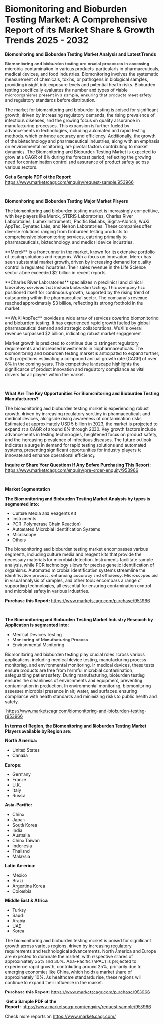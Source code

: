 <p><h1>Biomonitoring and Bioburden Testing Market: A Comprehensive Report of its Market Share & Growth Trends 2025 - 2032</h1></p><p><strong>Biomonitoring and Bioburden Testing Market Analysis and Latest Trends</strong></p>
<p><p>Biomonitoring and bioburden testing are crucial processes in assessing microbial contamination in various products, particularly in pharmaceuticals, medical devices, and food industries. Biomonitoring involves the systematic measurement of chemicals, toxins, or pathogens in biological samples, providing insight into exposure levels and potential health risks. Bioburden testing specifically evaluates the number and types of viable microorganisms present in a sample, ensuring that products meet safety and regulatory standards before distribution.</p><p>The market for biomonitoring and bioburden testing is poised for significant growth, driven by increasing regulatory demands, the rising prevalence of infectious diseases, and the growing focus on quality assurance in manufacturing processes. This expansion is further fueled by advancements in technologies, including automated and rapid testing methods, which enhance accuracy and efficiency. Additionally, the growth of the biotechnology and pharmaceutical industries, along with an emphasis on environmental monitoring, are pivotal factors contributing to market dynamics. The Biomonitoring and Bioburden Testing Market is expected to grow at a CAGR of 8% during the forecast period, reflecting the growing need for contamination control and assurance of product safety across various sectors.</p></p>
<p><strong>Get a Sample PDF of the Report:&nbsp;</strong> <a href="https://www.marketscagr.com/enquiry/request-sample/953966?utm_campaign=2113&utm_medium=2&utm_source=Github&utm_content=ia&utm_term=07032025&utm_id=biomonitoring-and-bioburden-testing">https://www.marketscagr.com/enquiry/request-sample/953966</a></p>
<p>&nbsp;</p>
<p><strong>Biomonitoring and Bioburden Testing Major Market Players</strong></p>
<p><p>The biomonitoring and bioburden testing market is increasingly competitive, with key players like Merck, STERIS Laboratories, Charles River Laboratories, Lumex Instruments, Pacific BioLabs, Sigma-Aldrich, WuXi AppTec, Dynatec Labs, and Nelson Laboratories. These companies offer diverse solutions ranging from bioburden testing products to comprehensive biomonitoring services, catering primarily to pharmaceuticals, biotechnology, and medical device industries.</p><p>**Merck** is a frontrunner in the market, known for its extensive portfolio of testing solutions and reagents. With a focus on innovation, Merck has seen substantial market growth, driven by increasing demand for quality control in regulated industries. Their sales revenue in the Life Science sector alone exceeded $2 billion in recent reports.</p><p>**Charles River Laboratories** specializes in preclinical and clinical laboratory services that include bioburden testing. This company has positioned itself for continuous growth, supported by the rising trend of outsourcing within the pharmaceutical sector. The company's revenue reached approximately $3 billion, reflecting its strong foothold in the market.</p><p>**WuXi AppTec** provides a wide array of services covering biomonitoring and bioburden testing. It has experienced rapid growth fueled by global pharmaceutical demand and strategic collaborations. WuXi's overall revenue surpassed $2 billion, indicating robust market engagement.</p><p>Market growth is predicted to continue due to stringent regulatory requirements and increased investments in biopharmaceuticals. The biomonitoring and bioburden testing market is anticipated to expand further, with projections estimating a compound annual growth rate (CAGR) of over 8% in the coming years. This competitive landscape highlights the significance of product innovation and regulatory compliance as vital drivers for all players within the market.</p></p>
<p>&nbsp;</p>
<p><strong>What Are The Key Opportunities For Biomonitoring and Bioburden Testing Manufacturers?</strong></p>
<p><p>The biomonitoring and bioburden testing market is experiencing robust growth, driven by increasing regulatory scrutiny in pharmaceuticals and medical devices, alongside rising awareness of contamination risks. Estimated at approximately USD 5 billion in 2023, the market is projected to expand at a CAGR of around 8% through 2030. Key growth factors include advancements in testing technologies, heightened focus on product safety, and the increasing prevalence of infectious diseases. The future outlook indicates a surge in demand for rapid testing solutions and automated systems, presenting significant opportunities for industry players to innovate and enhance operational efficiency.</p></p>
<p><strong>Inquire or Share Your Questions If Any Before Purchasing This Report:</strong> <a href="https://www.marketscagr.com/enquiry/pre-order-enquiry/953966?utm_campaign=2113&utm_medium=2&utm_source=Github&utm_content=ia&utm_term=07032025&utm_id=biomonitoring-and-bioburden-testing">https://www.marketscagr.com/enquiry/pre-order-enquiry/953966</a></p>
<p>&nbsp;</p>
<p><strong>Market Segmentation</strong></p>
<p><strong>The Biomonitoring and Bioburden Testing Market Analysis by types is segmented into:</strong></p>
<p><ul><li>Culture Media and Reagents Kit</li><li>Instruments</li><li>PCR (Polymerase Chain Reaction)</li><li>Automated Microbial Identification Systems</li><li>Microscope</li><li>Others</li></ul></p>
<p><p>The biomonitoring and bioburden testing market encompasses various segments, including culture media and reagent kits that provide the necessary materials for microbial detection. Instruments facilitate sample analysis, while PCR technology allows for precise genetic identification of organisms. Automated microbial identification systems streamline the identification process, enhancing accuracy and efficiency. Microscopes aid in visual analysis of samples, and other tools encompass a range of supporting technologies, all essential for ensuring contamination control and microbial safety in various industries.</p></p>
<p><strong>Purchase this Report:&nbsp;</strong><a href="https://www.marketscagr.com/purchase/953966?utm_campaign=2113&utm_medium=2&utm_source=Github&utm_content=ia&utm_term=07032025&utm_id=biomonitoring-and-bioburden-testing">https://www.marketscagr.com/purchase/953966</a></p>
<p>&nbsp;</p>
<p><strong>The Biomonitoring and Bioburden Testing Market Industry Research by Application is segmented into:</strong></p>
<p><ul><li>Medical Devices Testing</li><li>Monitoring of Manufacturing Process</li><li>Environmental Monitoring</li></ul></p>
<p><p>Biomonitoring and bioburden testing play crucial roles across various applications, including medical device testing, manufacturing process monitoring, and environmental monitoring. In medical devices, these tests ensure products are free from harmful microbial contamination, safeguarding patient safety. During manufacturing, bioburden testing ensures the cleanliness of environments and equipment, preventing contamination in production. In environmental monitoring, biomonitoring assesses microbial presence in air, water, and surfaces, ensuring compliance with health standards and minimizing risks to public health and safety.</p></p>
<p><a href="https://www.marketscagr.com/biomonitoring-and-bioburden-testing-r953966?utm_campaign=2113&utm_medium=2&utm_source=Github&utm_content=ia&utm_term=07032025&utm_id=biomonitoring-and-bioburden-testing">&nbsp;https://www.marketscagr.com/biomonitoring-and-bioburden-testing-r953966</a></p>
<p><strong>In terms of Region, the Biomonitoring and Bioburden Testing Market Players available by Region are:</strong></p>
<p>
    <p> <strong> North America: </strong>
        <ul>
            <li>United States</li>
            <li>Canada</li>
        </ul>
        </p> 
    <p> <strong> Europe: </strong>
        <ul>
            <li>Germany</li>
            <li>France</li>
            <li>U.K.</li>
            <li>Italy</li>
            <li>Russia</li>
        </ul>
        </p> 
    <p> <strong> Asia-Pacific: </strong>
        <ul>
            <li>China</li>
            <li>Japan</li>
            <li>South Korea</li>
            <li>India</li>
            <li>Australia</li>
            <li>China Taiwan</li>
            <li>Indonesia</li>
            <li>Thailand</li>
            <li>Malaysia</li>
        </ul>
        </p> 
    <p> <strong> Latin America: </strong>
        <ul>
            <li>Mexico</li>
            <li>Brazil</li>
            <li>Argentina Korea</li>
            <li>Colombia</li>
        </ul>
        </p> 
    <p> <strong> Middle East & Africa: </strong>
        <ul>
            <li>Turkey</li>
            <li>Saudi</li>
            <li>Arabia</li>
            <li>UAE</li>
            <li>Korea</li>
        </ul>
    </p>
    </p>
<p><p>The biomonitoring and bioburden testing market is poised for significant growth across various regions, driven by increasing regulatory requirements and technological advancements. North America and Europe are expected to dominate the market, with respective shares of approximately 35% and 30%. Asia-Pacific (APAC) is projected to experience rapid growth, contributing around 25%, primarily due to emerging economies like China, which holds a market share of approximately 10%. As healthcare standards rise, these regions will continue to expand their influence in the market.</p></p>
<p><strong>Purchase this Report: </strong><a href="https://www.marketscagr.com/purchase/953966?utm_campaign=2113&utm_medium=2&utm_source=Github&utm_content=ia&utm_term=07032025&utm_id=biomonitoring-and-bioburden-testing">https://www.marketscagr.com/purchase/953966</a></p>
<p>&nbsp;<strong>Get a Sample PDF of the Report:&nbsp;&nbsp;</strong><a href="https://www.marketscagr.com/enquiry/request-sample/953966?utm_campaign=2113&utm_medium=2&utm_source=Github&utm_content=ia&utm_term=07032025&utm_id=biomonitoring-and-bioburden-testing">https://www.marketscagr.com/enquiry/request-sample/953966</a></p>
<p><strong></strong></p>
<p>Check more reports on <a href="https://www.marketscagr.com/?utm_campaign=2113&utm_medium=2&utm_source=Github&utm_content=ia&utm_term=07032025&utm_id=biomonitoring-and-bioburden-testing">https://www.marketscagr.com/</a></p>